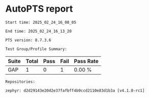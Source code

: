 # AutoPTS report

    Start time: 2025_02_24_16_08_05

    End time: 2025_02_24_16_13_20

    PTS version: 8.7.3.6
    
    Test Group/Profile Summary: 
|  Suite  | Total | Pass | Fail | Pass Rate|
|---------|-------|------|------|----------|
|GAP      |1      |0     |1     |   0.00 % |

    Repositories:

	zephyr: d2d29143e20d2e37fafbff4b9ccd2110e83d1b3a [v4.1.0-rc1]
